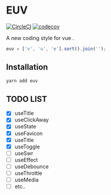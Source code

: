 # EUV

[![CircleCI](https://circleci.com/gh/Awesome-Creators/euv.svg?style=svg&circle-token=74859479154a741060b1bd036508b21782ae7424)](https://circleci.com/gh/Awesome-Creators/euv) [![codecov](https://codecov.io/gh/Awesome-Creators/euv/branch/master/graph/badge.svg?token=FA4WQGNR20)](https://codecov.io/gh/Awesome-Creators/euv)

A new coding style for vue .

```js
euv = ['v', 'u', 'e'].sort().join('');
```

## Installation

```bash
yarn add euv
```

## TODO LIST

- [x] useTitle
- [x] useClickAway
- [x] useState
- [x] useFavicon
- [x] useTitle
- [x] useToggle
- [ ] useSwr
- [ ] useEffect
- [ ] useDebounce
- [ ] useThrottle
- [ ] useMedia
- [ ] etc..
